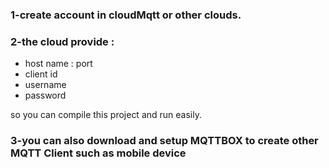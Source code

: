 ### 1-create account in cloudMqtt or other clouds.

### 2-the cloud provide :
  - host name : port
  - client id
  - username
  - password
  
  so you can compile this project and run easily.
  
### 3-you can also download and setup MQTTBOX to create other MQTT Client such as mobile device   
   
